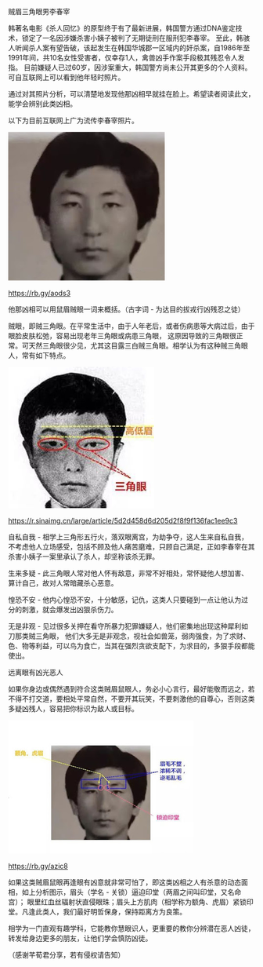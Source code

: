 贼眉三角眼男李春宰


韩著名电影《杀人回忆》的原型终于有了最新进展，韩国警方通过DNA鉴定技术，锁定了一名因涉嫌杀害小姨子被判了无期徒刑在服刑犯李春宰。
至此，韩骇人听闻杀人案有望告破，该起发生在韩国华城郡一区域内的奸杀案，自1986年至1991年间，共10名女性受害者，仅幸存1人，禽兽凶手作案手段极其残忍令人发指。
目前嫌疑人已过60岁，因涉案重大，韩国警方尚未公开其更多的个人资料。可自互联网上可以看到他年轻时照片。

通过对其照片分析，可以清楚地发现他那凶相早就挂在脸上。希望读者阅读此文，能学会辨别此类凶相。

以下为目前互联网上广为流传李春宰照片。

![贼眉三角眼](https://github.com/ywangnccu/ywang/blob/main/images/Triangulareyes/Triangulareyes.jpg)

https://rb.gy/aods3


他那凶相可以用鼠眉贼眼一词来概括。（古字词 - 为达目的拔戎行凶残忍之徒）

贼眼，即贼三角眼。在平常生活中，由于人年老后，或者伤病患等大病过后，由于眼脸皮肤松弛，容易出现老年三角眼或病患三角眼，
这原因导致的三角眼很正常。可天然三角眼很少见，尤其这目露三白贼三角眼。相学认为有这种贼三角眼人，常有如下特点。

![贼眉三角眼](https://github.com/ywangnccu/ywang/blob/main/images/Triangulareyes/Triangulareyes1.jpg)

https://r.sinaimg.cn/large/article/5d2d458d6d205d2f8f9f136fac1ee9c3

自私自我 - 相学上三角形五行火，落双眼离宫，为劫争夺，这人生来自私自我，不考虑他人立场感受，包括不顾及他人痛苦磨难，只顾自己满足，正如李春宰在其杀害小姨子一案里承认了杀人，却坚称该杀无罪。

生来多疑 - 此三角眼人常对他人怀有敌意，非常不好相处，常怀疑他人想加害、算计自己，故对人常暗藏杀心恶意。

惶恐不安 - 他内心惶恐不安，十分敏感，记仇，这类人只要碰到一点让他认为过分的刺激，就会爆发出凶狠杀伤力。

无是非观 - 见过很多关押在看守所暴力犯罪嫌疑人，他们密集地出现这种犀利如刀那类贼三角眼，
他们大多无是非观念，视社会如兽笼，弱肉强食，为了求财、色、物等利益，可以鸟为食亡，当其在强烈贪欲支配下，为求目的，多狠手段都能使出。


远离眼有凶光恶人​​​​

如果你身边或偶然遇到符合这类贼眉鼠眼人，务必小心言行，最好能敬而远之，若不得不打交道，要相处平常自然，不要开其玩笑，不要刺激他的自尊心，否则这类多疑凶残人，容易把你标识为敌人或目标。

![贼眉三角眼](https://github.com/ywangnccu/ywang/blob/main/images/Triangulareyes/Triangulareyes3.jpg)

https://rb.gy/azic8

如果这类贼眉鼠眼再逢眼有凶意就非常可怕了，即这类凶相之人有杀意的动态面相，如上分析图示，眉头（学名 - 关锁）逼迫印堂（两眉之间叫印堂，又名命宫）；
眼里红血丝辐射状直侵眼珠；眉头上方肌肉（相学称为额角、虎眉）紧锁印堂。凡逢此类人，我们最好明哲保身，保持距离方为良策。

相学为一门直观有趣学科，它能教你慧眼识人，更重要的教你分辨潜在恶人凶徒，转发给身边更多的朋友，让他们学会慎防凶徒。

（感谢芊荀君分享，若有侵权请告知）
